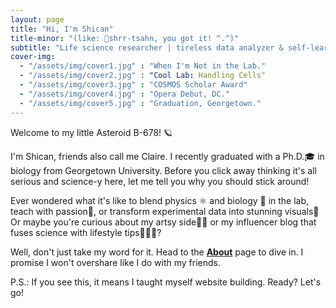 ```yaml
---
layout: page
title: "Hi, I'm Shican"
title-minor: "(like: 📣shrr-tsahn, you got it! ^.^)"
subtitle: "Life science researcher | tireless data analyzer & self-learner | excellent teacher | open to hire"
cover-img: 
  - "/assets/img/cover1.jpg" : "When I'm Not in the Lab."
  - "/assets/img/cover2.jpg" : "Cool Lab: Handling Cells"
  - "/assets/img/cover3.jpg" : "COSMOS Scholar Award"
  - "/assets/img/cover4.jpg" : "Opera Debut, DC."
  - "/assets/img/cover5.jpg" : "Graduation, Georgetown."
---
```

Welcome to my little Asteroid B-678! 🪐

I'm Shican, friends also call me Claire. I recently graduated with a Ph.D.🎓 in biology from Georgetown University. Before you click away thinking it's all serious and science-y here, let me tell you why you should stick around!

Ever wondered what it's like to blend physics ⚛️ and biology 🔬 in the lab, teach with passion🦉, or transform experimental data into stunning visuals🌌 Or maybe you're curious about my artsy side👩‍🎨 or my influencer blog that fuses science with lifestyle tips🏄🏼‍♂️?

Well, don't just take my word for it. Head to the [**About**](about) page to dive in. I promise I won't overshare like I do with my friends.

P.S.: If you see this, it means I taught myself website building. Ready? Let's go!
